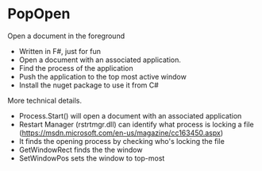 # PopOpen
Open a document in the foreground

* Written in F#, just for fun
* Open a document with an associated application.
* Find the process of the application
* Push the application to the top most active window
* Install the nuget package to use it from C#

More technical details.

* Process.Start() will open a document with an associated application
* Restart Manager (rstrtmgr.dll) can identify what process is locking a file (https://msdn.microsoft.com/en-us/magazine/cc163450.aspx)
* It finds the opening process by checking who's locking the file
* GetWindowRect finds the the window
* SetWindowPos sets the window to top-most
